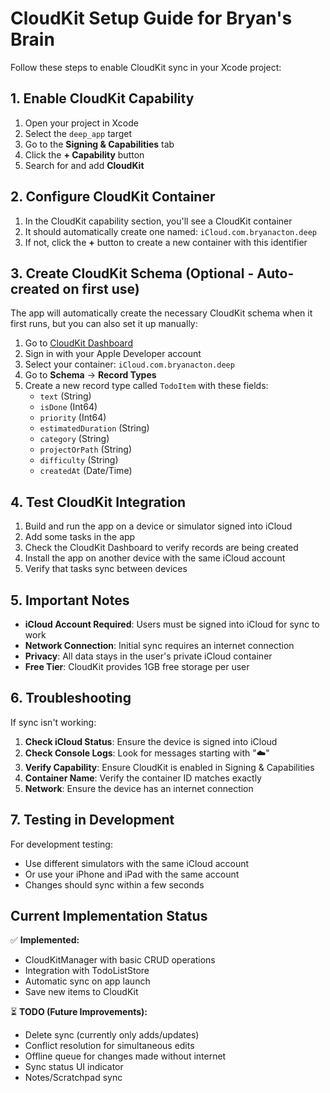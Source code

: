 # CloudKit Setup Guide for Bryan's Brain

Follow these steps to enable CloudKit sync in your Xcode project:

## 1. Enable CloudKit Capability

1. Open your project in Xcode
2. Select the `deep_app` target
3. Go to the **Signing & Capabilities** tab
4. Click the **+ Capability** button
5. Search for and add **CloudKit**

## 2. Configure CloudKit Container

1. In the CloudKit capability section, you'll see a CloudKit container
2. It should automatically create one named: `iCloud.com.bryanacton.deep`
3. If not, click the **+** button to create a new container with this identifier

## 3. Create CloudKit Schema (Optional - Auto-created on first use)

The app will automatically create the necessary CloudKit schema when it first runs, but you can also set it up manually:

1. Go to [CloudKit Dashboard](https://icloud.developer.apple.com/)
2. Sign in with your Apple Developer account
3. Select your container: `iCloud.com.bryanacton.deep`
4. Go to **Schema** → **Record Types**
5. Create a new record type called `TodoItem` with these fields:
   - `text` (String)
   - `isDone` (Int64)
   - `priority` (Int64)
   - `estimatedDuration` (String)
   - `category` (String)
   - `projectOrPath` (String)
   - `difficulty` (String)
   - `createdAt` (Date/Time)

## 4. Test CloudKit Integration

1. Build and run the app on a device or simulator signed into iCloud
2. Add some tasks in the app
3. Check the CloudKit Dashboard to verify records are being created
4. Install the app on another device with the same iCloud account
5. Verify that tasks sync between devices

## 5. Important Notes

- **iCloud Account Required**: Users must be signed into iCloud for sync to work
- **Network Connection**: Initial sync requires an internet connection
- **Privacy**: All data stays in the user's private iCloud container
- **Free Tier**: CloudKit provides 1GB free storage per user

## 6. Troubleshooting

If sync isn't working:

1. **Check iCloud Status**: Ensure the device is signed into iCloud
2. **Check Console Logs**: Look for messages starting with "☁️" 
3. **Verify Capability**: Ensure CloudKit is enabled in Signing & Capabilities
4. **Container Name**: Verify the container ID matches exactly
5. **Network**: Ensure the device has an internet connection

## 7. Testing in Development

For development testing:
- Use different simulators with the same iCloud account
- Or use your iPhone and iPad with the same account
- Changes should sync within a few seconds

## Current Implementation Status

✅ **Implemented:**
- CloudKitManager with basic CRUD operations
- Integration with TodoListStore
- Automatic sync on app launch
- Save new items to CloudKit

⏳ **TODO (Future Improvements):**
- Delete sync (currently only adds/updates)
- Conflict resolution for simultaneous edits
- Offline queue for changes made without internet
- Sync status UI indicator
- Notes/Scratchpad sync 